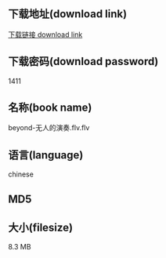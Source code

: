 ## 下载地址(download link)
[下载链接 download link](https://voluble-croquembouche-d321dc.netlify.app/?s=beyond-%E6%97%A0%E4%BA%BA%E7%9A%84%E6%BC%94%E5%A5%8F.flv)

## 下载密码(download password)
1411

## 名称(book name)
beyond-无人的演奏.flv.flv

## 语言(language)
chinese

## MD5


## 大小(filesize)
8.3 MB
